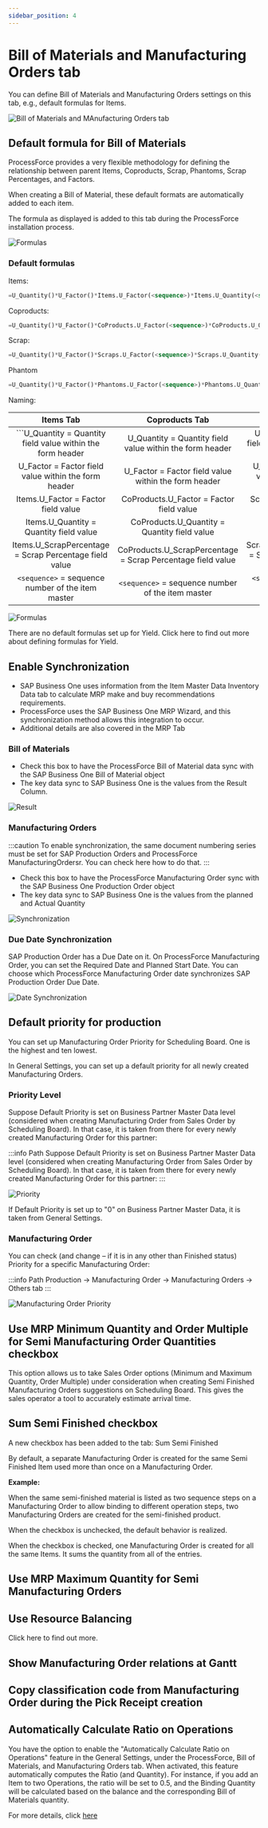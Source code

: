 ```yaml
---
sidebar_position: 4
---
```


# Bill of Materials and Manufacturing Orders tab

You can define Bill of Materials and Manufacturing Orders settings on this tab, e.g., default formulas for Items.

![Bill of Materials and MAnufacturing Orders tab](./media/bom-mor/general-settings-bill-of-materials-and-manufacturing-orders.webp)

## Default formula for Bill of Materials

ProcessForce provides a very flexible methodology for defining the relationship between parent Items, Coproducts, Scrap, Phantoms, Scrap Percentages, and Factors.

When creating a Bill of Material, these default formats are automatically added to each item.

The formula as displayed is added to this tab during the ProcessForce installation process.

![Formulas](./media/bom-mor/general-settings-bill-of-materials-and-manufacturing-orders-formulas.webp)

### Default formulas

Items:

```sql
=U_Quantity()*U_Factor()*Items.U_Factor(<sequence>)*Items.U_Quantity(<sequence>)*100/(100 - Items.U_ScrapPercentage(<sequence>))
```

Coproducts:

```sql
=U_Quantity()*U_Factor()*CoProducts.U_Factor(<sequence>)*CoProducts.U_Quantity(<sequence>)
```

Scrap:

```sql
=U_Quantity()*U_Factor()*Scraps.U_Factor(<sequence>)*Scraps.U_Quantity(<sequence>)
```

Phantom

```sql
=U_Quantity()*U_Factor()*Phantoms.U_Factor(<sequence>)*Phantoms.U_Quantity(<sequence>)
```

Naming:

|                          Items Tab                          |                       Coproducts Tab                        |                        Scrap Tab                         |                       Phantoms Tab                       |
| :---------------------------------------------------------: | :---------------------------------------------------------: | :------------------------------------------------------: | :------------------------------------------------------: |
| ```U_Quantity = Quantity field value within the form header |  U_Quantity = Quantity field value within the form header   | U_Quantity = Quantity field value within the form header | U_Quantity = Quantity field value within the form header |
|    U_Factor = Factor field value within the form header     |    U_Factor = Factor field value within the form header     |   U_Factor = Factor field value within the form header   |   U_Factor = Factor field value within the form header   |
|             Items.U_Factor = Factor field value             |          CoProducts.U_Factor = Factor field value           |           Scrap.U_Factor = Factor field value            |          Phantom.U_Factor = Factor field value           |
|           Items.U_Quantity = Quantity field value           |        CoProducts.U_Quantity = Quantity field value         |         Scrap.U_Quantity = Quantity field value          |        Phantom.U_Quantity = Quantity field value         |
|   Items.U_ScrapPercentage = Scrap Percentage field value    | CoProducts.U_ScrapPercentage = Scrap Percentage field value |  Scrap.U_ScrapPercentage = Scrap Percentage field value  | Phantom.U_ScrapPercentage = Scrap Percentage field value |
|      `<sequence>` = sequence number of the item master      |      `<sequence>` = sequence number of the item master      |    `<sequence>` = sequence number of the item master     |    `<sequence>` = sequence number of the item master     |

![Formulas](./media/bom-mor/bill-of-materials-formulas.webp)

There are no default formulas set up for Yield. Click here to find out more about defining formulas for Yield.

## Enable Synchronization

- SAP Business One uses information from the Item Master Data Inventory Data tab to calculate MRP make and buy recommendations requirements.
- ProcessForce uses the SAP Business One MRP Wizard, and this synchronization method allows this integration to occur.
- Additional details are also covered in the MRP Tab

### Bill of Materials

- Check this box to have the ProcessForce Bill of Material data sync with the SAP Business One Bill of Material object
- The key data sync to SAP Business One is the values from the Result Column.

![Result](./media/bom-mor/bill-of-materials-result.webp)

### Manufacturing Orders

:::caution
    To enable synchronization, the same document numbering series must be set for SAP Production Orders and ProcessForce ManufacturingOrdersr. You can check here how to do that.
:::

- Check this box to have the ProcessForce Manufacturing Order sync with the SAP Business One Production Order object
- The key data sync to SAP Business One is the values from the planned and Actual Quantity

![Synchronization](./media/bom-mor/manufacturing-order-synchronization.webp)

### Due Date Synchronization

SAP Production Order has a Due Date on it. On ProcessForce Manufacturing Order, you can set the Required Date and Planned Start Date. You can choose which ProcessForce Manufacturing Order date synchronizes SAP Production Order Due Date.

![Date Synchronization](./media/bom-mor/manufacturing-order-sync-dates.webp)

## Default priority for production

You can set up Manufacturing Order Priority for Scheduling Board. One is the highest and ten lowest.

In General Settings, you can set up a default priority for all newly created Manufacturing Orders.

### Priority Level

Suppose Default Priority is set on Business Partner Master Data level (considered when creating Manufacturing Order from Sales Order by Scheduling Board). In that case, it is taken from there for every newly created Manufacturing Order for this partner:

:::info Path
    Suppose Default Priority is set on Business Partner Master Data level (considered when creating Manufacturing Order from Sales Order by Scheduling Board). In that case, it is taken from there for every newly created Manufacturing Order for this partner:
:::

![Priority](./media/bom-mor/business-partner-master-data-priority.webp)

If Default Priority is set up to "0" on Business Partner Master Data, it is taken from General Settings.

### Manufacturing Order

You can check (and change – if it is in any other than Finished status) Priority for a specific Manufacturing Order:

:::info Path
    Production → Manufacturing Order → Manufacturing Orders → Others tab
:::

![Manufacturing Order Priority](./media/bom-mor/manufacturing-order-priority.webp)

## Use MRP Minimum Quantity and Order Multiple for Semi Manufacturing Order Quantities checkbox

This option allows us to take Sales Order options (Minimum and Maximum Quantity, Order Multiple) under consideration when creating Semi Finished Manufacturing Orders suggestions on Scheduling Board. This gives the sales operator a tool to accurately estimate arrival time.

## Sum Semi Finished checkbox

A new checkbox has been added to the tab: Sum Semi Finished

By default, a separate Manufacturing Order is created for the same Semi Finished Item used more than once on a Manufacturing Order.

**Example:**

When the same semi-finished material is listed as two sequence steps on a Manufacturing Order to allow binding to different operation steps, two Manufacturing Orders are created for the semi-finished product.

When the checkbox is unchecked, the default behavior is realized.

When the checkbox is checked, one Manufacturing Order is created for all the same Items. It sums the quantity from all of the entries.

## Use MRP Maximum Quantity for Semi Manufacturing Orders

## Use Resource Balancing

Click here <!-- TODO: Add Link --> to find out more.

## Show Manufacturing Order relations at Gantt

## Copy classification code from Manufacturing Order during the Pick Receipt creation

## Automatically Calculate Ratio on Operations

You have the option to enable the "Automatically Calculate Ratio on Operations" feature in the General Settings, under the ProcessForce, Bill of Materials, and Manufacturing Orders tab. When activated, this feature automatically computes the Ratio (and Quantity). For instance, if you add an Item to two Operations, the ratio will be set to 0.5, and the Binding Quantity will be calculated based on the balance and the corresponding Bill of Materials quantity.

For more details, click [here](../../formulations-and-bill-of-materials/production-process/overview.md#operation-bind-ratio)
